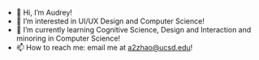 - 👋 Hi, I’m Audrey!
- 👀 I’m interested in UI/UX Design and Computer Science!
- 🌱 I’m currently learning Cognitive Science, Design and Interaction and minoring in Computer Science!
- 📫 How to reach me: email me at a2zhao@ucsd.edu!

<!---
audreyzhao75/audreyzhao75 is a ✨ special ✨ repository because its `README.md` (this file) appears on your GitHub profile.
You can click the Preview link to take a look at your changes.
--->
